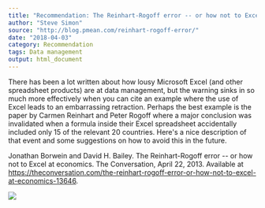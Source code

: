 ```yaml
---
title: "Recommendation: The Reinhart-Rogoff error -- or how not to Excel at economics"
author: "Steve Simon"
source: "http://blog.pmean.com/reinhart-rogoff-error/"
date: "2018-04-03"
category: Recommendation
tags: Data management
output: html_document
---
```


There has been a lot written about how lousy Microsoft Excel (and other
spreadsheet products) are at data management, but the warning sinks in
so much more effectively when you can cite an example where the use of
Excel leads to an embarrassing retraction. Perhaps the best example is
the paper by Carmen Reinhart and Peter Rogoff where a major conclusion
was invalidated when a formula inside their Excel spreadsheet
accidentally included only 15 of the relevant 20 countries. Here's a
nice description of that event and some suggestions on how to avoid this
in the future.

<!---More--->

Jonathan Borwein and David H. Bailey. The Reinhart-Rogoff error -- or
how not to Excel at economics. The Conversation, April 22, 2013.
Available at
<https://theconversation.com/the-reinhart-rogoff-error-or-how-not-to-excel-at-economics-13646>.

![](../../../web/images/reinhart-rogoff-error01.png)




